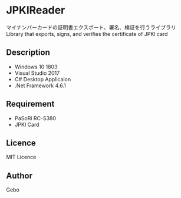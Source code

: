 JPKIReader
====

マイナンバーカードの証明書エクスポート、署名、検証を行うライブラリ
Library that exports, signs, and verifies the certificate of JPKI card

## Description
- Windows 10 1803
- Visual Studio 2017
- C# Desktop Applicaion
- .Net Framework 4.6.1

## Requirement
- PaSoRi RC-S380
- JPKI Card

## Licence
MIT Licence

## Author
Gebo
